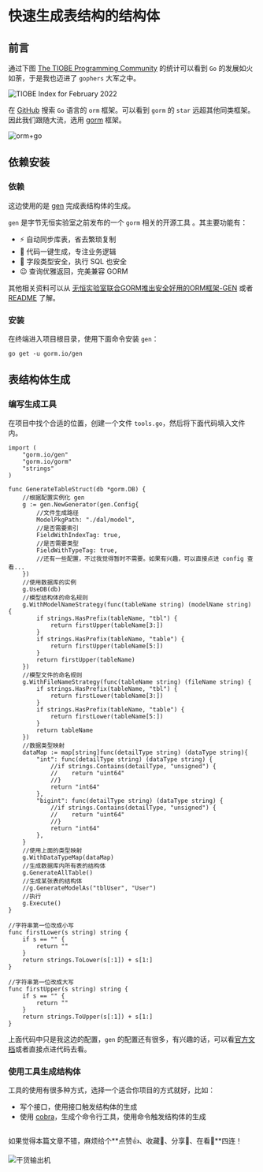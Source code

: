 # 快速生成表结构的结构体

## 前言

通过下图 [The TIOBE Programming Community](https://www.tiobe.com/tiobe-index/) 的统计可以看到 `Go` 的发展如火如荼，于是我也迈进了 `gophers` 大军之中。

![TIOBE Index for February 2022](https://file.zhangpeng.site/2022/02/18/1.jpeg)

在 [GitHub](https://github.com/search?l=Go&o=desc&q=orm&s=stars&type=Repositories) 搜索 `Go` 语言的 `orm` 框架。可以看到 `gorm` 的 `star` 远超其他同类框架。因此我们跟随大流，选用 [gorm](https://gorm.io/zh_CN/) 框架。

![orm+go](https://file.zhangpeng.site/2022/02/18/2.jpeg)

## 依赖安装

### 依赖

这边使用的是 [gen](https://github.com/go-gorm/gen) 完成表结构体的生成。

`gen` 是字节无恒实验室之前发布的一个 `gorm` 相关的开源工具 。其主要功能有：

- ⚡️ 自动同步库表，省去繁琐复制
- 🔗 代码一键生成，专注业务逻辑
- 🐞 字段类型安全，执行 SQL 也安全
- 😉 查询优雅返回，完美兼容 GORM

其他相关资料可以从 [无恒实验室联合GORM推出安全好用的ORM框架-GEN](https://mp.weixin.qq.com/s/SfLIkU8E2b3sAO1qSUkyXA) 或者 [README](https://github.com/go-gorm/gen/blob/master/README.ZH_CN.md) 了解。

### 安装

在终端进入项目根目录，使用下面命令安装 `gen`：

```shell
go get -u gorm.io/gen
```

## 表结构体生成

### 编写生成工具

在项目中找个合适的位置，创建一个文件 `tools.go`，然后将下面代码填入文件内。

```golang
import (
    "gorm.io/gen"
    "gorm.io/gorm"
    "strings"
)

func GenerateTableStruct(db *gorm.DB) {
    //根据配置实例化 gen
    g := gen.NewGenerator(gen.Config{
        //文件生成路径
        ModelPkgPath: "./dal/model",
        //是否需要索引
        FieldWithIndexTag: true,
        //是否需要类型
        FieldWithTypeTag: true,
        //还有一些配置，不过我觉得暂时不需要。如果有兴趣，可以直接点进 config 查看...
    })
    //使用数据库的实例
    g.UseDB(db)
    //模型结构体的命名规则
    g.WithModelNameStrategy(func(tableName string) (modelName string) {
        if strings.HasPrefix(tableName, "tbl") {
            return firstUpper(tableName[3:])
        }
        if strings.HasPrefix(tableName, "table") {
            return firstUpper(tableName[5:])
        }
        return firstUpper(tableName)
    })
    //模型文件的命名规则
    g.WithFileNameStrategy(func(tableName string) (fileName string) {
        if strings.HasPrefix(tableName, "tbl") {
            return firstLower(tableName[3:])
        }
        if strings.HasPrefix(tableName, "table") {
            return firstLower(tableName[5:])
        }
        return tableName
    })
    //数据类型映射
    dataMap := map[string]func(detailType string) (dataType string){
        "int": func(detailType string) (dataType string) {
            //if strings.Contains(detailType, "unsigned") {
            //    return "uint64"
            //}
            return "int64"
        },
        "bigint": func(detailType string) (dataType string) {
            //if strings.Contains(detailType, "unsigned") {
            //    return "uint64"
            //}
            return "int64"
        },
    }
    //使用上面的类型映射
    g.WithDataTypeMap(dataMap)
    //生成数据库内所有表的结构体
    g.GenerateAllTable()
    //生成某张表的结构体
    //g.GenerateModelAs("tblUser", "User")
    //执行
    g.Execute()
}

//字符串第一位改成小写
func firstLower(s string) string {
    if s == "" {
        return ""
    }
    return strings.ToLower(s[:1]) + s[1:]
}

//字符串第一位改成大写
func firstUpper(s string) string {
    if s == "" {
        return ""
    }
    return strings.ToUpper(s[:1]) + s[1:]
}
```

上面代码中只是我这边的配置，`gen` 的配置还有很多，有兴趣的话，可以看[官方文档](https://github.com/go-gorm/gen/blob/master/README.ZH_CN.md)或者直接点进代码去看。

### 使用工具生成结构体

工具的使用有很多种方式，选择一个适合你项目的方式就好，比如：

- 写个接口，使用接口触发结构体的生成
- 使用 [cobra](https://github.com/spf13/cobra)，生成个命令行工具，使用命令触发结构体的生成

##

如果觉得本篇文章不错，麻烦给个**点赞👍、收藏🌟、分享👊、在看👀**四连！

![干货输出机](https://file.zhangpeng.site/wechat/qrcode.jpg)
